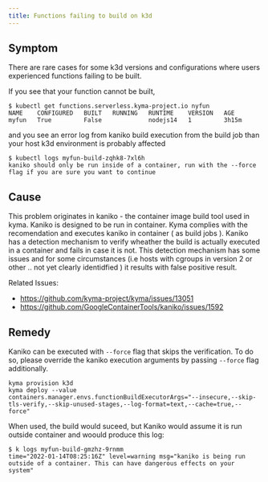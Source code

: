```yaml
---
title: Functions failing to build on k3d
---
```



## Symptom

There are rare cases for some k3d versions and configurations where users experienced functions failing to be built.

If you see that your function cannot be built,
```
$ kubectl get functions.serverless.kyma-project.io nyfun
NAME    CONFIGURED   BUILT   RUNNING   RUNTIME    VERSION   AGE
myfun   True         False             nodejs14   1         3h15m
```
and you  see an error log from kaniko build execution from the build job than your host k3d environment is probably affected
```
$ kubectl logs myfun-build-zqhk8-7xl6h
kaniko should only be run inside of a container, run with the --force flag if you are sure you want to continue
```

## Cause

This problem originates in kaniko - the container image build tool used in kyma. Kaniko is designed to be run in container. Kyma complies with the recomendation and executes kaniko in container ( as build jobs ).
Kaniko has a detection mechanism to verify wheather the build is actually executed in a container and fails in case it is not.
This detection mechanism has some issues and for some circumstances (i.e hosts with cgroups in version 2 or other .. not yet clearly identidfied ) it results with false positive result. 

Related Issues:
 - https://github.com/kyma-project/kyma/issues/13051
 - https://github.com/GoogleContainerTools/kaniko/issues/1592
 
## Remedy

Kaniko can be executed with `--force` flag that skips the verification. To do so, please override the kaniko execution arguments by passing `--force` flag additionally.

```
kyma provision k3d
kyma deploy --value containers.manager.envs.functionBuildExecutorArgs="--insecure,--skip-tls-verify,--skip-unused-stages,--log-format=text,--cache=true,--force"
```

When used, the build would suceed, but Kaniko would assume it is run outside container and woould produce this log:
```
$ k logs myfun-build-gmzhz-9rnmm
time="2022-01-14T08:25:16Z" level=warning msg="kaniko is being run outside of a container. This can have dangerous effects on your system"
```
